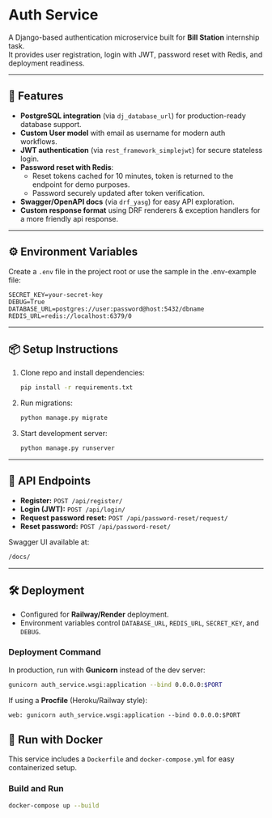 # Auth Service

A Django-based authentication microservice built for **Bill Station** internship task.  
It provides user registration, login with JWT, password reset with Redis, and deployment readiness.

---

## 🚀 Features

- **PostgreSQL integration** (via `dj_database_url`) for production-ready database support.
- **Custom User model** with email as username for modern auth workflows.
- **JWT authentication** (via `rest_framework_simplejwt`) for secure stateless login.
- **Password reset with Redis**:
  - Reset tokens cached for 10 minutes, token is returned to the endpoint for demo purposes.
  - Password securely updated after token verification.
- **Swagger/OpenAPI docs** (via `drf_yasg`) for easy API exploration.
- **Custom response format** using DRF renderers & exception handlers for a more friendly api response.

---

## ⚙️ Environment Variables

Create a `.env` file in the project root or use the sample in the .env-example file:

```env
SECRET_KEY=your-secret-key
DEBUG=True
DATABASE_URL=postgres://user:password@host:5432/dbname
REDIS_URL=redis://localhost:6379/0
```

---

## 📦 Setup Instructions

1. Clone repo and install dependencies:

   ```bash
   pip install -r requirements.txt
   ```

2. Run migrations:

   ```bash
   python manage.py migrate
   ```

3. Start development server:

   ```bash
   python manage.py runserver
   ```

---

## 🔑 API Endpoints

- **Register:** `POST /api/register/`
- **Login (JWT):** `POST /api/login/`
- **Request password reset:** `POST /api/password-reset/request/`
- **Reset password:** `POST /api/password-reset/`

Swagger UI available at:

```bash
/docs/
```

---

## 🛠 Deployment

- Configured for **Railway/Render** deployment.
- Environment variables control `DATABASE_URL`, `REDIS_URL`, `SECRET_KEY`, and `DEBUG`.

### Deployment Command

In production, run with **Gunicorn** instead of the dev server:

```bash
gunicorn auth_service.wsgi:application --bind 0.0.0.0:$PORT
```

If using a **Procfile** (Heroku/Railway style):

```
web: gunicorn auth_service.wsgi:application --bind 0.0.0.0:$PORT
```

## 🐳 Run with Docker

This service includes a `Dockerfile` and `docker-compose.yml` for easy containerized setup.

### Build and Run

```bash
docker-compose up --build
